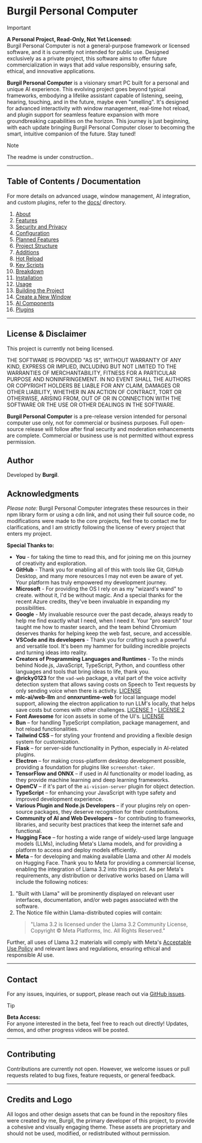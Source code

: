 # Burgil Personal Computer

> [!IMPORTANT]
> **A Personal Project, Read-Only, Not Yet Licensed:**  
> Burgil Personal Computer is not a general-purpose framework or licensed software, and it is currently not intended for public use. Designed exclusively as a private project, this software aims to offer future commercialization in ways that add value responsibly, ensuring safe, ethical, and innovative applications.

**Burgil Personal Computer** is a visionary smart PC built for a personal and unique AI experience. This evolving project goes beyond typical frameworks, embodying a lifelike assistant capable of listening, seeing, hearing, touching, and in the future, maybe even "smelling". It's designed for advanced interactivity with window management, real-time hot reload, and plugin support for seamless feature expansion with more groundbreaking capabilities on the horizon. This journey is just beginning, with each update bringing Burgil Personal Computer closer to becoming the smart, intuitive companion of the future. Stay tuned!

> [!NOTE]
> The readme is under construction..

---

## Table of Contents / Documentation

For more details on advanced usage, window management, AI integration, and custom plugins, refer to the [docs/](docs/) directory.

1. [About](docs/about.md)
2. [Features](docs/features.md)
3. [Security and Privacy](docs/security-and-privacy.md)
4. [Configuration](docs/configuration.md)
5. [Planned Features](docs/planned-features.md)
6. [Project Structure](docs/project-structure.md)
7. [Additions](docs/additions.md)
8. [Hot Reload](docs/hotreload.md)
9. [Key Scripts](docs/key-scripts.md)
10. [Breakdown](docs/breakdown.md)
11. [Installation](docs/installation.md)
12. [Usage](docs/usage.md)
13. [Building the Project](docs/building.md)
14. [Create a New Window](docs/new-window.md)
15. [AI Components](docs/ai-components.md)
16. [Plugins](docs/plugins.md)

---

## License & Disclaimer

This project is currently not being licensed.

THE SOFTWARE IS PROVIDED "AS IS", WITHOUT WARRANTY OF ANY KIND, EXPRESS OR IMPLIED, INCLUDING BUT NOT LIMITED TO THE WARRANTIES OF MERCHANTABILITY, FITNESS FOR A PARTICULAR PURPOSE AND NONINFRINGEMENT. IN NO EVENT SHALL THE AUTHORS OR COPYRIGHT HOLDERS BE LIABLE FOR ANY CLAIM, DAMAGES OR OTHER LIABILITY, WHETHER IN AN ACTION OF CONTRACT, TORT OR OTHERWISE, ARISING FROM, OUT OF OR IN CONNECTION WITH THE SOFTWARE OR THE USE OR OTHER DEALINGS IN THE SOFTWARE.

**Burgil Personal Computer** is a pre-release version intended for personal computer use only, not for commercial or business purposes. Full open-source release will follow after final security and moderation enhancements are complete. Commercial or business use is not permitted without express permission.

## Author

Developed by **Burgil**.

## Acknowledgments

*Please note:* Burgil Personal Computer integrates these resources in their npm library form or using a cdn link, and not using their full source code, no modifications were made to the core projects, feel free to contact me for clarifications, and I am strictly following the license of every project that enters my project.

**Special Thanks to:**

- **You** - for taking the time to read this, and for joining me on this journey of creativity and exploration.
- **GitHub** - Thank you for enabling all of this with tools like Git, GitHub Desktop, and many more resources I may not even be aware of yet. Your platform has truly empowered my development journey.
- **Microsoft** - For providing the OS I rely on as my "wizard's wand" to create. without it, I'd be without magic. And a special thanks for the recent Azure credits, they've been invaluable in expanding my possibilities.
- **Google** - My invaluable resource over the past decade, always ready to help me find exactly what I need, when I need it. Your "pro search" tour taught me how to master search, and the team behind Chromium deserves thanks for helping keep the web fast, secure, and accessible.
- **VSCode and its developers** - Thank you for crafting such a powerful and versatile tool. It's been my hammer for building incredible projects and turning ideas into reality.
- **Creators of Programming Languages and Runtimes** - To the minds behind Node.js, JavaScript, TypeScript, Python, and countless other languages and tools that bring ideas to life, thank you.
- **@ricky0123** for the `vad-web` package, a vital part of the voice activity detection system that allows saving costs on Speech to Text requests by only sending voice when there is activity. [LICENSE](https://github.com/ricky0123/vad/tree/master?tab=License-1-ov-file#readme)
- **mlc-ai/web-llm** and **onnxruntime-web** for local language model support, allowing the electron application to run LLM's locally, that helps save costs but comes with other challenges. [LICENSE 1](https://github.com/mlc-ai/web-llm?tab=Apache-2.0-1-ov-file#readme) - [LICENSE 2](https://github.com/Microsoft/onnxruntime?tab=MIT-1-ov-file#readme)
- **Font Awesome** for icon assets in some of the UI's. [LICENSE](https://fontawesome.com/v4/license/)
- **Bun** – for handling TypeScript compilation, package management, and hot reload functionalities.
- **Tailwind CSS** – for styling your frontend and providing a flexible design system for customization.
- **Flask** – for server-side functionality in Python, especially in AI-related plugins.
- **Electron** – for making cross-platform desktop development possible, providing a foundation for plugins like `screenshot-taker`.
- **TensorFlow and ONNX** – if used in AI functionality or model loading, as they provide machine learning and deep learning frameworks.
- **OpenCV** – if it's part of the `ai-vision-server` plugin for object detection.
- **TypeScript** – for enhancing your JavaScript with type safety and improved development experience.
- **Various Plugin and Node.js Developers** – if your plugins rely on open-source packages, they deserve recognition for their contributions.
- **Community of AI and Web Developers** – for contributing to frameworks, libraries, and security best practices that keep the internet safe and functional.
- **Hugging Face** – for hosting a wide range of widely-used large language models (LLMs), including Meta's Llama models, and for providing a platform to access and deploy models efficiently.
- **Meta** – for developing and making available Llama and other AI models on Hugging Face. Thank you to Meta for providing a commercial license, enabling the integration of Llama 3.2 into this project. As per Meta's requirements, any distribution or derivative works based on Llama will include the following notices:

1. "Built with Llama" will be prominently displayed on relevant user interfaces, documentation, and/or web pages associated with the software.
2. The Notice file within Llama-distributed copies will contain:
   > "Llama 3.2 is licensed under the Llama 3.2 Community License, Copyright © Meta Platforms, Inc. All Rights Reserved."

Further, all uses of Llama 3.2 materials will comply with Meta's [Acceptable Use Policy](https://www.llama.com/llama3_2/use-policy) and relevant laws and regulations, ensuring ethical and responsible AI use.

---

## Contact

For any issues, inquiries, or support, please reach out via [GitHub issues](https://github.com/burgil/BurgilPC/issues).

> [!TIP]
> **Beta Access:**  
> For anyone interested in the beta, feel free to reach out directly! Updates, demos, and other progress videos will be posted.

---

## Contributing

Contributions are currently not open. However, we welcome issues or pull requests related to bug fixes, feature requests, or general feedback.

---

## Credits and Logo

All logos and other design assets that can be found in the repository files were created by me, Burgil, the primary developer of this project, to provide a cohesive and visually engaging theme. These assets are proprietary and should not be used, modified, or redistributed without permission.

